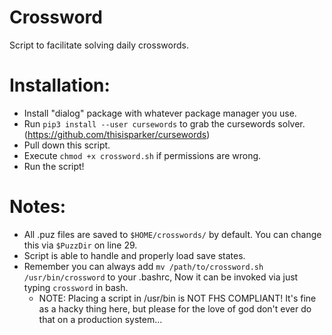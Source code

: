 # Crossword
Script to facilitate solving daily crosswords.

# Installation:
  * Install "dialog" package with whatever package manager you use. 
  * Run `pip3 install --user cursewords` to grab the cursewords solver. (https://github.com/thisisparker/cursewords)
  * Pull down this script.
  * Execute `chmod +x crossword.sh` if permissions are wrong. 
  * Run the script!

# Notes:
  * All .puz files are saved to `$HOME/crosswords/` by default. You can change this via `$PuzzDir` on line 29.
  * Script is able to handle and properly load save states.
  * Remember you can always add `mv /path/to/crossword.sh /usr/bin/crossword` to your .bashrc, Now it can be invoked via just typing `crossword` in bash.
    * NOTE: Placing a script in /usr/bin is NOT FHS COMPLIANT! It's fine as a hacky thing here, but please for the love of god don't ever do that on a production system...

